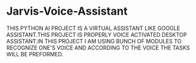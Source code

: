 # Jarvis-Voice-Assistant
THIS PYTHON AI PROJECT IS A VIRTUAL ASSISTANT LIKE GOOGLE ASSISTANT.THIS PROJECT IS PROPERLY VOICE ACTIVATED DESKTOP ASSISTANT.IN THIS PROJECT I AM USING BUNCH OF MODULES TO RECOGNIZE ONE'S VOICE AND ACCORDING TO THE VOICE THE TASKS WILL BE PREFORMED.
